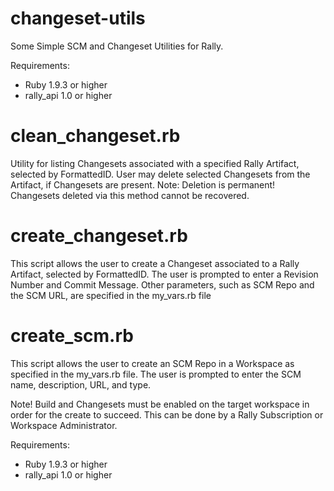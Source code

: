 changeset-utils
===============

Some Simple SCM and Changeset Utilities for Rally.

Requirements:

 - Ruby 1.9.3 or higher
 - rally_api 1.0 or higher


clean_changeset.rb
==========================

Utility for listing Changesets associated with a specified Rally Artifact, selected by FormattedID.
User may delete selected Changesets from the Artifact, if Changesets are present.
Note: Deletion is permanent! Changesets deleted via this method cannot be recovered.
 
create_changeset.rb
================================

This script allows the user to create a Changeset associated to a Rally Artifact, selected by FormattedID.
The user is prompted to enter a Revision Number and Commit Message. Other parameters, such as SCM Repo and
the SCM URL, are specified in the my_vars.rb file

create_scm.rb
================================

This script allows the user to create an SCM Repo in a Workspace as specified in the my_vars.rb file.
The user is prompted to enter the SCM name, description, URL, and type.

Note! Build and Changesets must be enabled on the target workspace in order for the create to succeed. This can
be done by a Rally Subscription or Workspace Administrator.

Requirements:

 - Ruby 1.9.3 or higher
 - rally_api 1.0 or higher